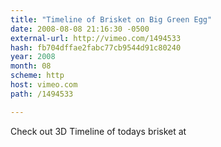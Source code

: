 ```yaml
---
title: "Timeline of Brisket on Big Green Egg"
date: 2008-08-08 21:16:30 -0500
external-url: http://vimeo.com/1494533
hash: fb704dffae2fabc77cb9544d91c80240
year: 2008
month: 08
scheme: http
host: vimeo.com
path: /1494533

---
```


Check out 3D Timeline of todays brisket at

